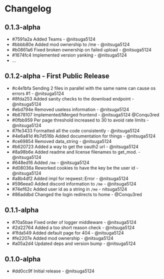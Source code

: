 # Changelog

## 0.1.3-alpha

- #7591a2a Added Teams - @nitsuga5124
- #bbbb80e Added mod ownership to /me - @nitsuga5124
- #b0861a6 Fixed broken ownership on failed upload - @nitsuga5124
- #1674fc4 Implemented version yanking - @nitsuga5124
- ...

## 0.1.2-alpha - First Public Release

- #c4e1bfa Sending 2 files in parallel with the same name can cause os errors #1 - @nitsuga5124
- #8fda253 Added sanity checks to the download endpoint - @nitsuga5124
- #ebd794e Removed useless information - @nitsuga5124
- #b678107 Implemented/Merged frontend - @nitsuga5124 @Conqu3red
- #0fbb959 Per page threshold increased to 30 to avoid rate limits - @nitsuga5124
- #7fe3433 Formatted all the code consistently - @nitsuga5124
- #4e6a81d #b7d516b Added documentation for things - @nitsuga5124
- #ce69854 Removed data_string - @nitsuga5124
- #b620723 Added a way to get the oauth2 url - @nitsuga5124
- #8a98b6e Added readme and license filenames to get_mod. - @nitsuga5124
- #648ed16 Added `/me` - @nitsuga5124
- #d08036a Reworked cookies to have the key be the user id - @nitsuga5124
- #a8b4df2 Added impl for reqwest::Error - @nitsuga5124
- #596eea0 Added discord information to `/me` - @nitsuga5124
- #74ef62c Added user id as a string in `/me` - nitsuga5124
- #86addbd Changed the login redirects to home - @Conqu3red

## 0.1.1-alpha

- #70a5bae Fixed order of logger middleware - @nitsuga5124
- #2d22764 Added a too short reason check - @nitsuga5124
- #1fda549 Added default page for 404 - @nitsuga5124
- #fe2207e Added mod ownership - @nitsuga5124
- #a05a2d4 Updated deps and version bump - @nitsuga5124

## 0.1.0-alpha

- #dd0cc9f Initial release - @nitsuga5124
